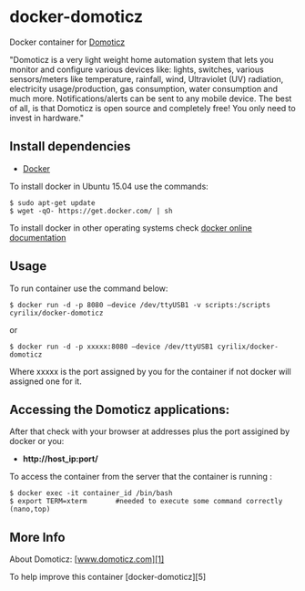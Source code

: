 # docker-domoticz

Docker container for [Domoticz][3]

"Domoticz is a very light weight home automation system that lets you monitor and configure various devices like: lights, switches, various sensors/meters like temperature, rainfall, wind, Ultraviolet (UV) radiation, electricity usage/production, gas consumption, water consumption and much more. Notifications/alerts can be sent to any mobile device. The best of all, is that Domoticz is open source and completely free! You only need to invest in hardware."

## Install dependencies

  - [Docker][2]

To install docker in Ubuntu 15.04 use the commands:

    $ sudo apt-get update
    $ wget -qO- https://get.docker.com/ | sh

 To install docker in other operating systems check [docker online documentation][4]

## Usage

To run container use the command below:

    $ docker run -d -p 8080 –device /dev/ttyUSB1 -v scripts:/scripts cyrilix/docker-domoticz

or

    $ docker run -d -p xxxxx:8080 –device /dev/ttyUSB1 cyrilix/docker-domoticz

Where xxxxx is the port assigned by you for the container if not docker will assigned one for it.

## Accessing the Domoticz applications:

After that check with your browser at addresses plus the port assigined by docker or you:

  - **http://host_ip:port/**

To access the container from the server that the container is running :

    $ docker exec -it container_id /bin/bash
    $ export TERM=xterm       #needed to execute some command correctly (nano,top)


## More Info

About Domoticz: [www.domoticz.com][1]

To help improve this container [docker-domoticz][5]


[1]:http://www.domoticz.com/
[2]:https://www.docker.com
[3]:https://www.domoticz.com/wiki/Linux
[4]:http://docs.docker.com
